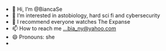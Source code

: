 - 👋 Hi, I’m @BiancaSe
- 👀 I’m interested in astobiology, hard sci fi and cybersecurity
- 🌱 I recommend everyone watches The Expanse  
- 📫 How to reach me ...bia_ny@yahoo.com
- 😄 Pronouns: she
- 

<!---
BiancaSe/BiancaSe is a ✨ special ✨ repository because its `README.md` (this file) appears on your GitHub profile.
You can click the Preview link to take a look at your changes.
--->
